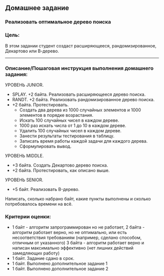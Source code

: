 ## Домашнее задание

### Реализовать оптимальное дерево поиска
### Цель:
В этом задании студент создаст расширяющееся, рандомизированное, Декартово или В-дерево.
<hr>

### Описание/Пошаговая инструкция выполнения домашнего задания:

УРОВЕНЬ JUNIOR.<br>
* SPLAY. +2 байта. Реализовать расширяющееся дерево поиска.
* RANDT. +2 байта. Реализовать рандомизированное дерево поиска.
* +2 байта. Протестировать.
   * Создать два дерева из 1000 случайных элементов и 1000 элементов в порядке возрастания.
   * Искать 100 случайных чисел в каждом дереве.
   * 1000 раз искать числа от 1 до 10 в каждом дереве.
   * Удалить 100 случайных чисел в каждом дереве.
   * Занести результаты тестирования в таблицу.
   * Записать время работы каждой задачи для каждого дерева.
   * Сформулировать вывод.

УРОВЕНЬ MIDDLE.<br>
* +3 байта. Создать Декартово дерево поиска.
* +2 байта. Протестировать, как описано выше.

УРОВЕНЬ SENIOR.<br>
* +5 байт. Реализовать B-дерево.


Написать, сколько набрано байт, какие пункты выполнены и сколько потребовалось времени на всё.

### Критерии оценки:
* 1 байт - алгоритм запрограммирован но не работает, 2 байта - алгоритм работает верно, но не оптимально, или есть несоответствия требованиям (например, сделано способом, отличным от указанного) 3 байта - алгоритм работает верно и написан максимально эффективно (нет лишних действий замедляющих работу)
* 1 байт. Задание сдано в срок.
* 1 байт. Выполнено дополнительное задание 1
* 1 байт. Выполнено дополнительное задание 2
